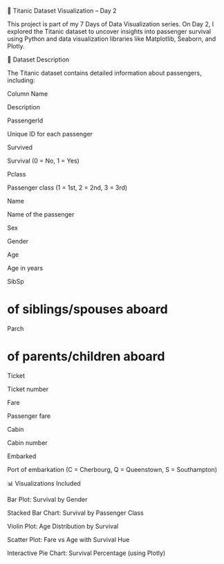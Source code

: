 🚢 Titanic Dataset Visualization – Day 2

This project is part of my 7 Days of Data Visualization series. On Day 2, I explored the Titanic dataset to uncover insights into passenger survival using Python and data visualization libraries like Matplotlib, Seaborn, and Plotly.

📄 Dataset Description

The Titanic dataset contains detailed information about passengers, including:

Column Name

Description

PassengerId

Unique ID for each passenger

Survived

Survival (0 = No, 1 = Yes)

Pclass

Passenger class (1 = 1st, 2 = 2nd, 3 = 3rd)

Name

Name of the passenger

Sex

Gender

Age

Age in years

SibSp

# of siblings/spouses aboard

Parch

# of parents/children aboard

Ticket

Ticket number

Fare

Passenger fare

Cabin

Cabin number

Embarked

Port of embarkation (C = Cherbourg, Q = Queenstown, S = Southampton)

📊 Visualizations Included

Bar Plot: Survival by Gender

Stacked Bar Chart: Survival by Passenger Class

Violin Plot: Age Distribution by Survival

Scatter Plot: Fare vs Age with Survival Hue

Interactive Pie Chart: Survival Percentage (using Plotly)
